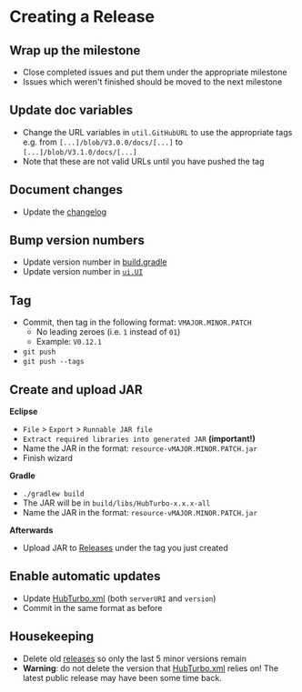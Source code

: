 # Creating a Release

## Wrap up the milestone

- Close completed issues and put them under the appropriate milestone
- Issues which weren't finished should be moved to the next milestone

## Update doc variables

- Change the URL variables in `util.GitHubURL` to use the appropriate tags e.g. from `[...]/blob/V3.0.0/docs/[...]` to `[...]/blob/V3.1.0/docs/[...]`
- Note that these are not valid URLs until you have pushed the tag

## Document changes

- Update the [changelog](Changelog.md)

## Bump version numbers

- Update version number in [build.gradle](../build.gradle)
- Update version number in [`ui.UI`](../src/main/java/ui/UI.java)

## Tag

- Commit, then tag in the following format: `VMAJOR.MINOR.PATCH`
    - No leading zeroes (i.e. `1` instead of `01`)
    - Example: `V0.12.1`
- `git push`
- `git push --tags`

## Create and upload JAR

**Eclipse**

- `File` > `Export` > `Runnable JAR file`
- `Extract required libraries into generated JAR` **(important!)**
- Name the JAR in the format: `resource-vMAJOR.MINOR.PATCH.jar`
- Finish wizard

**Gradle**

- `./gradlew build`
- The JAR will be in `build/libs/HubTurbo-x.x.x-all`
- Name the JAR in the format: `resource-vMAJOR.MINOR.PATCH.jar`

**Afterwards**

- Upload JAR to [Releases](https://github.com/HubTurbo/HubTurbo/releases/new) under the tag you just created

## Enable automatic updates

- Update [HubTurbo.xml](https://github.com/HubTurbo/AutoUpdater/blob/master/HubTurbo.xml) (both `serverURI` and `version`)
- Commit in the same format as before

## Housekeeping

- Delete old [releases](https://github.com/HubTurbo/HubTurbo/releases) so only the last 5 minor versions remain
- **Warning**: do not delete the version that [HubTurbo.xml](https://github.com/HubTurbo/AutoUpdater/blob/master/HubTurbo.xml) relies on! The latest public release may have been some time back.